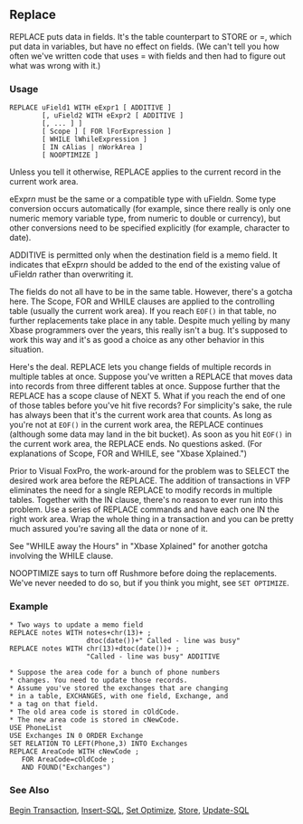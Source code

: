 ## Replace

REPLACE puts data in fields. It's the table counterpart to STORE or =, which put data in variables, but have no effect on fields. (We can't tell you how often we've written code that uses = with fields and then had to figure out what was wrong with it.)

### Usage

```foxpro
REPLACE uField1 WITH eExpr1 [ ADDITIVE ]
        [, uField2 WITH eExpr2 [ ADDITIVE ]
        [, ... ] ]
        [ Scope ] [ FOR lForExpression ]
        [ WHILE lWhileExpression ]
        [ IN cAlias | nWorkArea ]
        [ NOOPTIMIZE ]
```

Unless you tell it otherwise, REPLACE applies to the current record in the current work area.

eExpr*n* must be the same or a compatible type with uField*n*. Some type conversion occurs automatically (for example, since there really is only one numeric memory variable type, from numeric to double or currency), but other conversions need to be specified explicitly (for example, character to date). 

ADDITIVE is permitted only when the destination field is a memo field. It indicates that eExpr*n* should be added to the end of the existing value of uField*n* rather than overwriting it.

The fields do not all have to be in the same table. However, there's a gotcha here. The Scope, FOR and WHILE clauses are applied to the controlling table (usually the current work area). If you reach `EOF()` in that table, no further replacements take place in any table. Despite much yelling by many Xbase programmers over the years, this really isn't a bug. It's supposed to work this way and it's as good a choice as any other behavior in this situation. 

Here's the deal. REPLACE lets you change fields of multiple records in multiple tables at once. Suppose you've written a REPLACE that moves data into records from three different tables at once. Suppose further that the REPLACE has a scope clause of NEXT 5. What if you reach the end of one of those tables before you've hit five records? For simplicity's sake, the rule has always been that it's the current work area that counts. As long as you're not at `EOF()` in the current work area, the REPLACE continues (although some data may land in the bit bucket). As soon as you hit `EOF()` in the current work area, the REPLACE ends. No questions asked. (For explanations of Scope, FOR and WHILE, see "Xbase Xplained.")

Prior to Visual FoxPro, the work-around for the problem was to SELECT the desired work area before the REPLACE. The addition of transactions in VFP eliminates the need for a single REPLACE to modify records in multiple tables. Together with the IN clause, there's no reason to ever run into this problem. Use a series of REPLACE commands and have each one IN the right work area. Wrap the whole thing in a transaction and you can be pretty much assured you're saving all the data or none of it.

See "WHILE away the Hours" in "Xbase Xplained" for another gotcha involving the WHILE clause. 

NOOPTIMIZE says to turn off Rushmore before doing the replacements. We've never needed to do so, but if you think you might, see `SET OPTIMIZE`.

### Example

```foxpro
* Two ways to update a memo field
REPLACE notes WITH notes+chr(13)+ ;
                   dtoc(date())+" Called - line was busy"
REPLACE notes WITH chr(13)+dtoc(date())+ ;
                   "Called - line was busy" ADDITIVE

* Suppose the area code for a bunch of phone numbers
* changes. You need to update those records.
* Assume you've stored the exchanges that are changing
* in a table, EXCHANGES, with one field, Exchange, and
* a tag on that field.
* The old area code is stored in cOldCode.
* The new area code is stored in cNewCode.
USE PhoneList
USE Exchanges IN 0 ORDER Exchange
SET RELATION TO LEFT(Phone,3) INTO Exchanges
REPLACE AreaCode WITH cNewCode ;
   FOR AreaCode=cOldCode ;
   AND FOUND("Exchanges")
```
### See Also

[Begin Transaction](s4g336.md), [Insert-SQL](s4g080.md), [Set Optimize](s4g095.md), [Store](s4g209.md), [Update-SQL](s4g412.md)